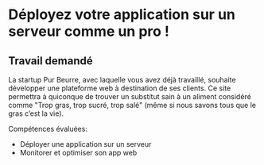 <h1>Déployez votre application sur un serveur comme un pro !</h1>

<h2>Travail demandé</h2>

La startup Pur Beurre, avec laquelle vous avez déjà travaillé, souhaite développer une plateforme web à destination de ses clients. Ce site permettra à quiconque de trouver un substitut sain à un aliment considéré comme "Trop gras, trop sucré, trop salé" (même si nous savons tous que le gras c’est la vie).

Compétences évaluées: 

<ul>
	<li>Déployer une application sur un serveur</li>
	<li>Monitorer et optimiser son app web</li>
</ul>

